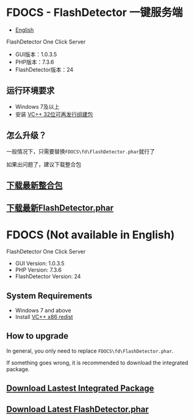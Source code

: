 # FDOCS - FlashDetector 一键服务端

* [English](#FDOCS)

FlashDetector One Click Server

* GUI版本：1.0.3.5
* PHP版本：7.3.6
* FlashDetector版本：24

## 运行环境要求

* Windows 7及以上
* 安装 [VC++ 32位可再发行组建包](https://aka.ms/vs/16/release/vc_redist.x86.exe)

## 怎么升级？

一般情况下，只需要替换`FDOCS\fd\FlashDetector.phar`就行了

如果出问题了，建议下载整合包


## [下载最新整合包](https://coding.net/api/share/download/1a68082d-51f1-42b5-b052-fd5dd0bd4cbf)

## [下载最新FlashDetector.phar](https://coding.net/api/share/download/1334d5c1-1b9a-4a33-9990-5d94b7b46e2e)

# FDOCS (Not available in English)

FlashDetector One Click Server

* GUI Version: 1.0.3.5
* PHP Version: 7.3.6
* FlashDetector Version: 24

## System Requirements

* Windows 7 and above
* Install [VC++ x86 redist](https://aka.ms/vs/16/release/vc_redist.x86.exe)

## How to upgrade

In general, you only need to replace `FDOCS\fd\FlashDetector.phar`.

If something goes wrong, it is recommended to download the integrated package.


## [Download Lastest Integrated Package](https://coding.net/api/share/download/1a68082d-51f1-42b5-b052-fd5dd0bd4cbf)

## [Download Latest FlashDetector.phar](https://coding.net/api/share/download/1334d5c1-1b9a-4a33-9990-5d94b7b46e2e)